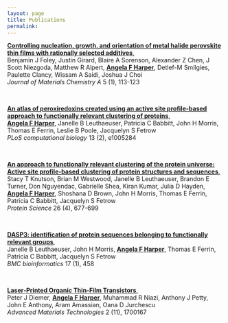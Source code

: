 ```yaml
---
layout: page
title: Publications
permalink: 
---
```


<a href="http://pubs.rsc.org/en/content/articlehtml/2017/ta/c6ta07671h">__Controlling nucleation, growth, and orientation of metal halide perovskite thin films with rationally selected additives__,</a>
<br>
Benjamin J Foley, Justin Girard, Blaire A Sorenson, Alexander Z Chen, J Scott Niezgoda, Matthew R Alpert, <u><strong>Angela F Harper</strong></u>, Detlef-M Smilgies, Paulette Clancy, Wissam A Saidi, Joshua J Choi
<br>
<em>Journal of Materials Chemistry A</em> 5 (1), 113-123

<br>

<a href="http://journals.plos.org/ploscompbiol/article?id=10.1371/journal.pcbi.1005284">__An atlas of peroxiredoxins created using an active site profile-based approach to functionally relevant clustering of proteins__,</a>
<br>
<u><strong>Angela F Harper</strong></u>, Janelle B Leuthaeuser, Patricia C Babbitt, John H Morris, Thomas E Ferrin, Leslie B Poole, Jacquelyn S Fetrow
<br>
<em>PLoS computational biology</em> 13 (2), e1005284


<br>

<a href="https://onlinelibrary.wiley.com/doi/abs/10.1002/pro.3112">__An approach to functionally relevant clustering of the protein universe: Active site profile‐based clustering of protein structures and sequences__,</a>
<br>
Stacy T Knutson, Brian M Westwood, Janelle B Leuthaeuser, Brandon E Turner, Don Nguyendac, Gabrielle Shea, Kiran Kumar, Julia D Hayden, <u><strong>Angela F Harper</strong></u>, Shoshana D Brown, John H Morris, Thomas E Ferrin, Patricia C Babbitt, Jacquelyn S Fetrow
<br>
<em>Protein Science</em> 26 (4), 677-699


<br>

<a href="https://bmcbioinformatics.biomedcentral.com/articles/10.1186/s12859-016-1295-z">__DASP3: identification of protein sequences belonging to functionally relevant groups__,</a>
<br>
Janelle B Leuthaeuser, John H Morris, <u><strong>Angela F Harper</strong></u>, Thomas E Ferrin, Patricia C Babbitt, Jacquelyn S Fetrow
<br>
<em>BMC bioinformatics</em> 17 (1), 458

<br>

<a href="https://onlinelibrary.wiley.com/doi/abs/10.1002/admt.201700167">__Laser‐Printed Organic Thin‐Film Transistors__,</a>
<br>
Peter J Diemer, <u><strong>Angela F Harper</strong></u>, Muhammad R Niazi, Anthony J Petty, John E Anthony, Aram Amassian, Oana D Jurchescu
<br>
<em>Advanced Materials Technologies</em> 2 (11), 1700167


